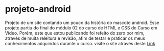 # projeto-android
 Projeto de um site contando um pouco da história do mascote android.
Esse projeto partiu do final do módulo 02 do curso de HTML e CSS do Curso em Vídeo.
Porém, este que estou publicando foi refeito do zero por mim, através de muita releitura e revisão, afim de testar e praticar os meus conhecimentos adquiridos durante o curso.
visite o site através deste <a href="https://viniciogomesr.github.io/projeto-android/" target="_blank">Link</a>
